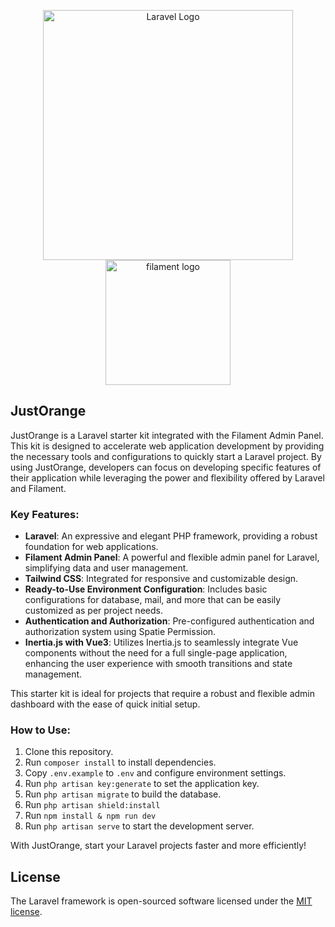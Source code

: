 <p align="center">
<a href="https://laravel.com" target="_blank">
<img src="https://raw.githubusercontent.com/laravel/art/master/logo-lockup/5%20SVG/2%20CMYK/1%20Full%20Color/laravel-logolockup-cmyk-red.svg" width="400" alt="Laravel Logo"></a>
<a href="https://filamentphp.com" target="_blank">
<img src="https://filamentphp.com/build/assets/rocket-0d392ed0.webp" width="200" alt="filament logo"></a>
</p>

## JustOrange
JustOrange is a Laravel starter kit integrated with the Filament Admin Panel. This kit is designed to accelerate web application development by providing the necessary tools and configurations to quickly start a Laravel project. By using JustOrange, developers can focus on developing specific features of their application while leveraging the power and flexibility offered by Laravel and Filament.

### Key Features:
- **Laravel**: An expressive and elegant PHP framework, providing a robust foundation for web applications.
- **Filament Admin Panel**: A powerful and flexible admin panel for Laravel, simplifying data and user management.
- **Tailwind CSS**: Integrated for responsive and customizable design.
- **Ready-to-Use Environment Configuration**: Includes basic configurations for database, mail, and more that can be easily customized as per project needs.
- **Authentication and Authorization**: Pre-configured authentication and authorization system using Spatie Permission.
- **Inertia.js with Vue3**: Utilizes Inertia.js to seamlessly integrate Vue components without the need for a full single-page application, enhancing the user experience with smooth transitions and state management.


This starter kit is ideal for projects that require a robust and flexible admin dashboard with the ease of quick initial setup.

### How to Use:
1. Clone this repository.
2. Run `composer install` to install dependencies.
3. Copy `.env.example` to `.env` and configure environment settings.
4. Run `php artisan key:generate` to set the application key.
5. Run `php artisan migrate` to build the database.
6. Run `php artisan shield:install`
7. Run `npm install & npm run dev`
8. Run `php artisan serve` to start the development server.

With JustOrange, start your Laravel projects faster and more efficiently!



## License

The Laravel framework is open-sourced software licensed under the [MIT license](https://opensource.org/licenses/MIT).
